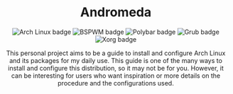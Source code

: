 <h1 align="center">Andromeda</h1>

<p align="center">
	<img src="https://img.shields.io/badge/-Arch%20Linux-blue?style=flat-square" alt="Arch Linux badge" />
	<img src="https://img.shields.io/badge/-BSPWM-blueviolet?style=flat-square" alt="BSPWM badge" />
	<img src="https://img.shields.io/badge/-Polybar-red?style=flat-square" alt="Polybar badge" />
	<img src="https://img.shields.io/badge/-Grub-brightgreen?style=flat-square" alt="Grub badge" />
	<img src="https://img.shields.io/badge/-Xorg-lightgrey?style=flat-square" alt="Xorg badge" />
</p>

<p align="center">
	This personal project aims to be a guide to install and configure Arch Linux and its packages for my daily use. This guide is one of the many ways to install and configure this distribution, so it may not be for you. However, it can be interesting for users who want inspiration or more details on the procedure and the configurations used.
</p>
